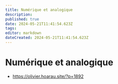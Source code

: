 ```yaml
---
title: Numérique et analogique
description: 
published: true
date: 2024-05-21T11:41:54.623Z
tags: 
editor: markdown
dateCreated: 2024-05-21T11:41:54.623Z
---
```


# Numérique et analogique

- <https://olivier.hoarau.site/?p=1892>
